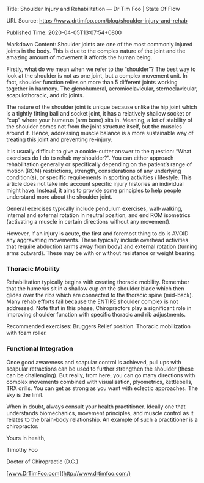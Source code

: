 Title: Shoulder Injury and Rehabilitation — Dr Tim Foo | State Of Flow

URL Source: https://www.drtimfoo.com/blog/shoulder-injury-and-rehab

Published Time: 2020-04-05T13:07:54+0800

Markdown Content:
Shoulder joints are one of the most commonly injured joints in the body. This is due to the complex nature of the joint and the amazing amount of movement it affords the human being.

Firstly, what do we mean when we refer to the “shoulder”? The best way to look at the shoulder is not as one joint, but a complex movement unit. In fact, shoulder function relies on more than 5 different joints working together in harmony. The glenohumeral, acromioclavicular, sternoclavicular, scapulothoracic, and rib joints.

The nature of the shoulder joint is unique because unlike the hip joint which is a tightly fitting ball and socket joint, it has a relatively shallow socket or “cup” where your humerus (arm bone) sits in. Meaning, a lot of stability of the shoulder comes not from the joint structure itself, but the muscles around it. Hence, addressing muscle balance is a more sustainable way of treating this joint and preventing re-injury.

It is usually difficult to give a cookie-cutter answer to the question: “What exercises do I do to rehab my shoulder?”. You can either approach rehabilitation generally or specifically depending on the patient’s range of motion (ROM) restrictions, strength, considerations of any underlying condition(s), or specific requirements in sporting activities / lifestyle. This article does not take into account specific injury histories an individual might have. Instead, it aims to provide some principles to help people understand more about the shoulder joint.

General exercises typically include pendulum exercises, wall-walking, internal and external rotation in neutral position, and end ROM isometrics (activating a muscle in certain directions without any movement).

However, if an injury is acute, the first and foremost thing to do is AVOID any aggravating movements. These typically include overhead activities that require abduction (arms away from body) and external rotation (turning arms outward). These may be with or without resistance or weight bearing.

### Thoracic Mobility

Rehabilitation typically begins with creating thoracic mobility. Remember that the humerus sit in a shallow cup on the shoulder blade which then glides over the ribs which are connected to the thoracic spine (mid-back). Many rehab efforts fail because the ENTIRE shoulder complex is not addressed. Note that in this phase, Chiropractors play a significant role in improving shoulder function with specific thoracic and rib adjustments.

Recommended exercises: Bruggers Relief position. Thoracic mobilization with foam roller.

### Functional Integration

Once good awareness and scapular control is achieved, pull ups with scapular retractions can be used to further strengthen the shoulder (these can be challenging). But really, from here, you can go many directions with complex movements combined with visualisation, plyometrics, kettlebells, TRX drills. You can get as strong as you want with eclectic approaches. The sky is the limit.

When in doubt, always consult your health practitioner. Ideally one that understands biomechanics, movement principles, and muscle control as it relates to the brain-body relationship. An example of such a practitioner is a chiropractor.

Yours in health,

Timothy Foo

Doctor of Chiropractic (D.C.)

[www.DrTimFoo.com](http://www.drtimfoo.com/)
